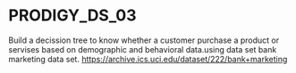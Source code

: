 # PRODIGY_DS_03
Build a decission tree to know whether a customer purchase a product or servises  based on demographic and behavioral data.using data set bank marketing data set.
https://archive.ics.uci.edu/dataset/222/bank+marketing
